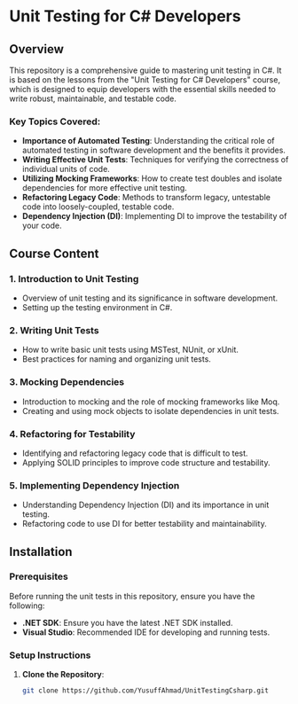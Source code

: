 # Unit Testing for C# Developers

## Overview

This repository is a comprehensive guide to mastering unit testing in C#. It is based on the lessons from the "Unit Testing for C# Developers" course, which is designed to equip developers with the essential skills needed to write robust, maintainable, and testable code.

### Key Topics Covered:
- **Importance of Automated Testing**: Understanding the critical role of automated testing in software development and the benefits it provides.
- **Writing Effective Unit Tests**: Techniques for verifying the correctness of individual units of code.
- **Utilizing Mocking Frameworks**: How to create test doubles and isolate dependencies for more effective unit testing.
- **Refactoring Legacy Code**: Methods to transform legacy, untestable code into loosely-coupled, testable code.
- **Dependency Injection (DI)**: Implementing DI to improve the testability of your code.

## Course Content

### 1. Introduction to Unit Testing
- Overview of unit testing and its significance in software development.
- Setting up the testing environment in C#.

### 2. Writing Unit Tests
- How to write basic unit tests using MSTest, NUnit, or xUnit.
- Best practices for naming and organizing unit tests.

### 3. Mocking Dependencies
- Introduction to mocking and the role of mocking frameworks like Moq.
- Creating and using mock objects to isolate dependencies in unit tests.

### 4. Refactoring for Testability
- Identifying and refactoring legacy code that is difficult to test.
- Applying SOLID principles to improve code structure and testability.

### 5. Implementing Dependency Injection
- Understanding Dependency Injection (DI) and its importance in unit testing.
- Refactoring code to use DI for better testability and maintainability.

## Installation

### Prerequisites

Before running the unit tests in this repository, ensure you have the following:

- **.NET SDK**: Ensure you have the latest .NET SDK installed.
- **Visual Studio**: Recommended IDE for developing and running tests.

### Setup Instructions

1. **Clone the Repository**:
   ```bash
   git clone https://github.com/YusuffAhmad/UnitTestingCsharp.git
